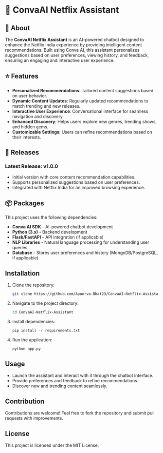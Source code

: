 # 🤖 ConvaAI Netflix Assistant

## 📄 About
The **ConvaAI Netflix Assistant** is an AI-powered chatbot designed to enhance the Netflix India experience by providing intelligent content recommendations. Built using Conva AI, this assistant personalizes suggestions based on user preferences, viewing history, and feedback, ensuring an engaging and interactive user experience.

## ⭐ Features
- **Personalized Recommendations**: Tailored content suggestions based on user behavior.
- **Dynamic Content Updates**: Regularly updated recommendations to match trending and new releases.
- **Interactive User Experience**: Conversational interface for seamless navigation and discovery.
- **Enhanced Discovery**: Helps users explore new genres, trending shows, and hidden gems.
- **Customizable Settings**: Users can refine recommendations based on their interests.

## 🚀 Releases
### Latest Release: v1.0.0
- Initial version with core content recommendation capabilities.
- Supports personalized suggestions based on user preferences.
- Integrated with Netflix India for an improved browsing experience.

## 📦 Packages
This project uses the following dependencies:
- **Conva AI SDK** - AI-powered chatbot development
- **Python (3.x)** - Backend development
- **Flask/FastAPI** - API integration (if applicable)
- **NLP Libraries** - Natural language processing for understanding user queries
- **Database** - Stores user preferences and history (MongoDB/PostgreSQL, if applicable)

## Installation
1. Clone the repository:
   ```sh
   git clone https://github.com/Apoorva-Bhat23/ConvaAI-Netflix-Assistant.git
   ```
2. Navigate to the project directory:
   ```sh
   cd ConvaAI-Netflix-Assistant
   ```
3. Install dependencies:
   ```sh
   pip install -r requirements.txt
   ```
4. Run the application:
   ```sh
   python app.py
   ```

## Usage
- Launch the assistant and interact with it through the chatbot interface.
- Provide preferences and feedback to refine recommendations.
- Discover new and trending content seamlessly.

## Contribution
Contributions are welcome! Feel free to fork the repository and submit pull requests with improvements.

## License
This project is licensed under the MIT License.

